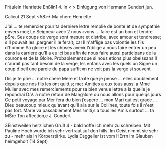 Fräulein Henriette Enßlin1
4. In < > Einfügung von Hermann Gundert jun.

 Calicut 21 Sept <58>*
Ma chere Henriette

J'ai … te remercier pour ta derniere lettre remplie de bonte et de sympathie envers moi; Le Seigneur avec <qui>2 nous avons … faire est un bon et tendre pŠre. Ses coups de verge sont mesure et distribu‚ avec amour et tendresse; s'Il pouvait les ‚pargner il le ferait; car Il n'afflige pas volontie les fils d'homme Sa gloire et les choses avenir l'oblige a nous faire entrer un peu dans la carriere qu'Il a eu ici bas afin de nous faire aussi participans de la courone et de la Gloire. Probablement que si nous etions plus obeissans Il n'aurait pas tant besoin de la verge, les enfans avec les quels un Signe un coup d'oeil une parole du papa suffit on ne voit pas la verge si souvent

Dis je te prie … notre chere Mere et tante que je pense … elles doublement depuis que nos fils les ont quitt‚s; mes Amities a eux tous aussi a Mme Muller avec mes remerciements pour sa bien venue lettre a la quelle je repondrai D.V. a notre retour de Mangalore ou nous allons pour quelqs jours Ce petit voyage par Mer fera du bien j'espere … mon Mari qui est grace … Dieu beaucoup mieux qu'avant qu'il alla sur le Collines, toute fois il n'est pas fort. Marie va passablement Mes amiti‚s a tous les Amis surtout … ta MŠre
 Ton affection‚e J. Gundert


3Einstweilen herzlichen Gruß <auch vom Hermann jun an die liebe Tante und Jette>4 - bald hoffe ich mehr zu schreiben. Mit Pauline Hoch wurde ich sehr vertraut auf den hills. Im Geist nimmt sie sehr zu - mehr als in Körperstärke. Lydia Deggeller ist vom HErrn im Glauben heimgeholt (14 Sept) 
